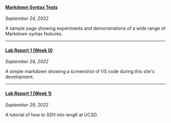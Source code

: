 #### [Markdown Syntax Tests](tests/markdown-syntax)
*September 24, 2022*

A sample page showing experiments and demonstrations of a wide range of Markdown syntax features.

---


#### [Lab Report 1 (Week 0)](lab-report-1-week-0)
*September 24, 2022*

A simple markdown showing a screenshot of VS code during this site's development.

---

#### [Lab Report 1 (Week 1)](lab-report-1-week-1)
*September 29, 2022*

A tutorial of how to SSH into ieng6 at UCSD.
